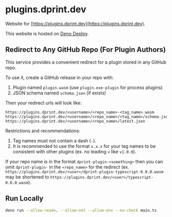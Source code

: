 # plugins.dprint.dev

Website for [https://plugins.dprint.dev](https://plugins.dprint.dev).

This website is hosted on [Deno Deploy](https://deno.com/deploy).

## Redirect to Any GitHub Repo (For Plugin Authors)

This service provides a convenient redirect for a plugin stored in any GitHub repo.

To use it, create a GitHub release in your repo with:

1. Plugin named `plugin.wasm` (use `plugin.exe-plugin` for process plugins)
1. JSON schema named `schema.json` (if exists)

Then your redirect urls will look like:

```
https://plugins.dprint.dev/<username>/<repo_name>-<tag_name>.wasm
https://plugins.dprint.dev/<username>/<repo_name>/<tag_name>/schema.json
https://plugins.dprint.dev/<username>/<repo_name>/latest.json
```

Restrictions and recommendations:

1. Tag names must not contain a dash (`-`).
1. It is recommended to use the format `x.x.x` for your tag names to be consistent with other plugins (ex. no leading `v` like `v1.0.0`).

If your repo name is in the format `dprint-plugin-<something>` then you can omit `dprint-plugin-` in the `<repo_name>` for the redirect (ex. `https://plugins.dprint.dev/<user>/dprint-plugin-typescript-0.0.0.wasm` may be shortened to `https://plugins.dprint.dev/<user>/typescript-0.0.0.wasm`).

## Run Locally

```bash
deno run --allow-read=. --allow-net --allow-env --no-check main.ts
```
